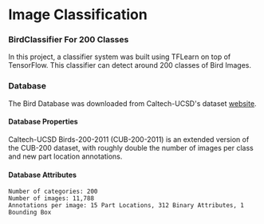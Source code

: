 # Image Classification
### BirdClassifier For 200 Classes
In this project, a classifier system was built using TFLearn on top of TensorFlow. This classifier can detect around 200 classes of Bird Images. 

### Database
The Bird Database was downloaded from Caltech-UCSD's dataset [website](http://www.vision.caltech.edu/visipedia/CUB-200-2011.html). 

#### Database Properties
Caltech-UCSD Birds-200-2011 (CUB-200-2011) is an extended version of the CUB-200 dataset, with roughly double the number of images per class and new part location annotations.

#### Database Attributes
	Number of categories: 200
	Number of images: 11,788
	Annotations per image: 15 Part Locations, 312 Binary Attributes, 1 Bounding Box
	

